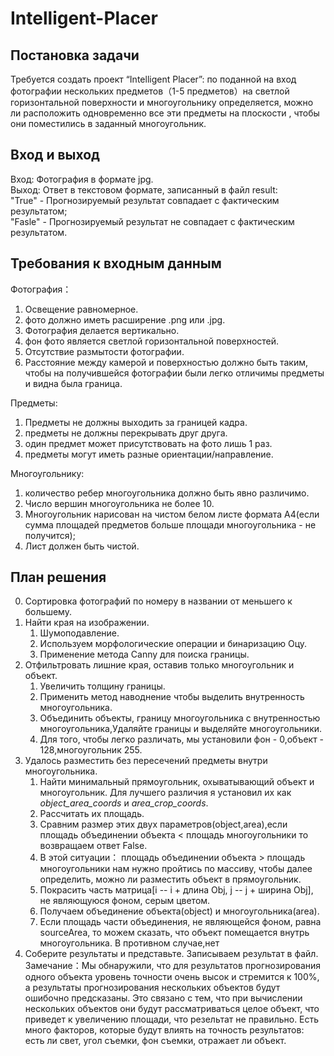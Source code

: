 # Intelligent-Placer
## Постановка задачи
Требуется создать проект “Intelligent Placer”: по поданной на вход фотографии нескольких предметов（1-5 предметов）на светлой горизонтальной поверхности и многоугольнику определяется, можно ли расположить одновременно все эти предметы на плоскости , чтобы они поместились в заданный многоугольник.

## Вход и выход
Вход: Фотография в формате jpg.  
Выход: Ответ в текстовом формате, записанный в файл result:  
"True" - Прогнозируемый результат совпадает с фактическим результатом;  
"Fasle" - Прогнозируемый результат не совпадает с фактическим результатом.  

## Требования к входным данным
Фотография：
1. Освещение равномерное.
2. фото должно иметь расширение .png или .jpg.
3. Фотография делается вертикально.
4. фон фото является cветлой горизонтальной поверхностей.
5. Отсутствие размытости фотографии.
6. Расстояние между камерой и поверхностью должно быть таким, чтобы на получившейся фотографии были легко отличимы предметы и видна была граница.

Предметы:
1. Предметы не должны выходить за границей кадра.
2. предметы не должны перекрывать друг друга.
3. один предмет может присутствовать на фото лишь 1 раз.
4. предметы могут иметь разные ориентации/направление.

Многоугольнику:
1. количество ребер многоугольника должно быть явно различимо.
2. Число вершин многоугольника не более 10.
3. Многоугольник нарисован на чистом белом листе формата А4(если сумма площадей предметов больше площади многоугольника - не получится);
4. Лист должен быть чистой.

## План решения
0. Сортировка фотографий по номеру в названии от меньшего к большему.
1. Найти края на изображении.
   1. Шумоподавление.
   2. Используем морфологические операции и бинаризацию Оцу.
   3. Применение метода Canny для поиска границы.
2. Отфильтровать лишние края, оставив только многоугольник и объект.
   1. Увеличить толщину границы.
   2. Применить метод наводнение чтобы выделить внутренность многоугольника.
   3. Объединить объекты, границу многоугольника с внутренностью многоугольника,Удаляйте границы и выделяйте многоугольники.
   4. Для того, чтобы легко различать, мы установили фон - 0,объект - 128,многоугольник 255.
3. Удалось разместить без пересечений предметы внутри многоугольника.
   1. Найти минимальный прямоугольник, охыватывающий объект и многоугольник. Для лучшего различия я установил их как *object_area_coords* и *area_crop_coords*. 
   2. Рассчитать их площадь.
   3. Сравним размер этих двух параметров(object,area),если площадь объединении объекта < площадь многоугольники то возвращаем ответ False. 
   4. В этой ситуации： площадь объединении объекта > площадь многоугольники нам нужно пройтись по массиву, чтобы далее определить, можно ли разместить объект в прямоугольник.
   5. Покрасить часть матрица[i -- i + длина Obj, j -- j + ширина Obj], не являющуюся фоном, серым цветом.
   6. Получаем объединение объекта(object) и многоугольника(area).
   7. Если площадь части объединения, не являющейся фоном, равна sourceArea, то можем сказать, что объект помещается внутрь многоугольника. В противном случае,нет 
4. Соберите результаты и представьте.
   Записываем результат в файл.
Замечание：Мы обнаружили, что для результатов прогнозирования одного объекта уровень точности очень высок и стремится к 100%, а результаты прогнозирования нескольких объектов будут ошибочно предсказаны. Это связано с тем, что при вычислении нескольких объектов они будут рассматриваться целое объект, что приведет к увеличению площади, что резельтат не правильно. Есть много факторов, которые будут влиять на точность результатов: есть ли свет, угол съемки, фон съемки, отражает ли объект.
